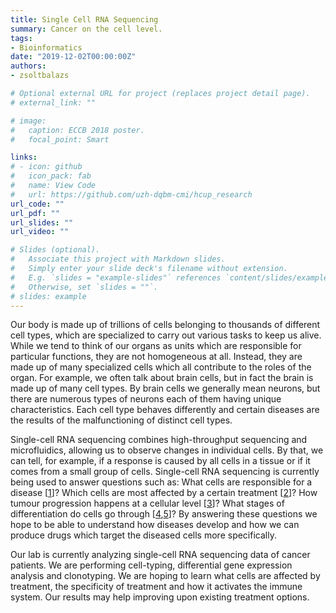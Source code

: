 ```yaml
---
title: Single Cell RNA Sequencing
summary: Cancer on the cell level.
tags:
- Bioinformatics
date: "2019-12-02T00:00:00Z"
authors: 
- zsoltbalazs

# Optional external URL for project (replaces project detail page).
# external_link: ""

# image:
#   caption: ECCB 2018 poster.
#   focal_point: Smart

links:
# - icon: github
#   icon_pack: fab
#   name: View Code
#   url: https://github.com/uzh-dqbm-cmi/hcup_research
url_code: ""
url_pdf: ""
url_slides: ""
url_video: ""

# Slides (optional).
#   Associate this project with Markdown slides.
#   Simply enter your slide deck's filename without extension.
#   E.g. `slides = "example-slides"` references `content/slides/example-slides.md`.
#   Otherwise, set `slides = ""`.
# slides: example
---
```

Our body is made up of trillions of cells belonging to thousands of different cell types, which are specialized to carry out various tasks to keep us alive. While we tend to think of our organs as units which are responsible for particular functions, they are not homogeneous at all. Instead, they are made up of many specialized cells which all contribute to the roles of the organ. For example, we often talk about brain cells, but in fact the brain is made up of many cell types. By brain cells we generally mean neurons, but there are numerous types of neurons each of them having unique characteristics. Each cell type behaves differently and certain diseases are the results of the malfunctioning of distinct cell types.

Single-cell RNA sequencing combines high-throughput sequencing and microfluidics, allowing us to observe changes in individual cells. By that, we can tell, for example, if a response is caused by all cells in a tissue or if it comes from a small group of cells. Single-cell RNA sequencing is currently being used to answer questions such as: What cells are responsible for a disease [[1](https://science.sciencemag.org/content/360/6390/758)]? Which cells are most affected by a certain treatment [[2](https://science.sciencemag.org/content/349/6254/1351)]? How tumour progression happens at a cellular level [[3](https://science.sciencemag.org/content/352/6282/189)]? What stages of differentiation do cells go through [[4](https://www.nature.com/articles/nature20123),[5](https://www.nature.com/articles/ni.3412)]? By answering these questions we hope to be able to understand how diseases develop and how we can produce drugs which target the diseased cells more specifically.

Our lab is currently analyzing single-cell RNA sequencing data of cancer patients. We are performing cell-typing, differential gene expression analysis and clonotyping. We are hoping to learn what cells are affected by treatment, the specificity of treatment and how it activates the immune system. Our results may help improving upon existing treatment options.
